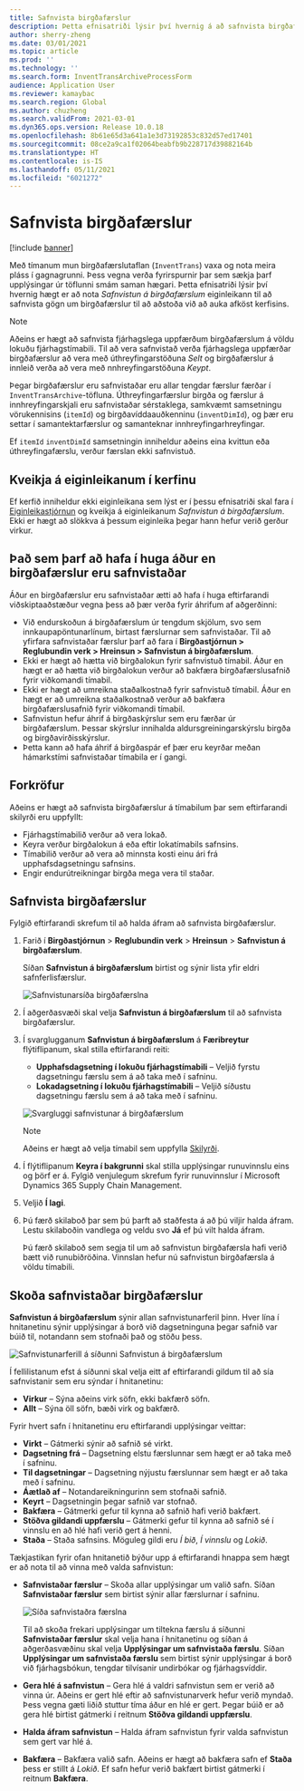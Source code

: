```yaml
---
title: Safnvista birgðafærslur
description: Þetta efnisatriði lýsir því hvernig á að safnvista birgðafærslugögn til að hjálpa við að auka afköst kerfisins.
author: sherry-zheng
ms.date: 03/01/2021
ms.topic: article
ms.prod: ''
ms.technology: ''
ms.search.form: InventTransArchiveProcessForm
audience: Application User
ms.reviewer: kamaybac
ms.search.region: Global
ms.author: chuzheng
ms.search.validFrom: 2021-03-01
ms.dyn365.ops.version: Release 10.0.18
ms.openlocfilehash: 8b61e65d3a641a1e3d73192853c832d57ed17401
ms.sourcegitcommit: 08ce2a9ca1f02064beabfb9b228717d39882164b
ms.translationtype: HT
ms.contentlocale: is-IS
ms.lasthandoff: 05/11/2021
ms.locfileid: "6021272"
---
```

# <a name="archive-inventory-transactions"></a>Safnvista birgðafærslur

[!include [banner](../../includes/banner.md)]

Með tímanum mun birgðafærslutaflan (`InventTrans`) vaxa og nota meira pláss í gagnagrunni. Þess vegna verða fyrirspurnir þar sem sækja þarf upplýsingar úr töflunni smám saman hægari. Þetta efnisatriði lýsir því hvernig hægt er að nota *Safnvistun á birgðafærslum* eiginleikann til að safnvista gögn um birgðafærslur til að aðstoða við að auka afköst kerfisins.

> [!NOTE]
> Aðeins er hægt að safnvista fjárhagslega uppfærðum birgðafærslum á völdu lokuðu fjárhagstímabili. Til að vera safnvistað verða fjárhagslega uppfærðar birgðafærslur að vera með úthreyfingarstöðuna *Selt* og birgðafærslur á innleið verða að vera með nnhreyfingarstöðuna *Keypt*.

Þegar birgðafærslur eru safnvistaðar eru allar tengdar færslur færðar í `InventTransArchive`-töfluna. Úthreyfingarfærslur birgða og færslur á innhreyfingarskjali eru safnvistaðar sérstaklega, samkvæmt samsetningu vörukennisins (`itemId`) og birgðavíddaauðkenninu (`inventDimId`), og þær eru settar í samantektarfærslur og samanteknar innhreyfingarhreyfingar.

Ef `itemId` `inventDimId` samsetningin inniheldur aðeins eina kvittun eða úthreyfingafærslu, verður færslan ekki safnvistuð.

## <a name="turn-on-the-feature-in-your-system"></a>Kveikja á eiginleikanum í kerfinu

Ef kerfið inniheldur ekki eiginleikana sem lýst er í þessu efnisatriði skal fara í [Eiginleikastjórnun](../../fin-ops-core/fin-ops/get-started/feature-management/feature-management-overview.md) og kveikja á eiginleikanum *Safnvistun á birgðafærslum*. Ekki er hægt að slökkva á þessum eiginleika þegar hann hefur verið gerður virkur.

## <a name="things-to-consider-before-you-archive-inventory-transactions"></a>Það sem þarf að hafa í huga áður en birgðafærslur eru safnvistaðar

Áður en birgðafærslur eru safnvistaðar ætti að hafa í huga eftirfarandi viðskiptaaðstæður vegna þess að þær verða fyrir áhrifum af aðgerðinni:

- Við endurskoðun á birgðafærslum úr tengdum skjölum, svo sem innkaupapöntunarlínum, birtast færslurnar sem safnvistaðar. Til að yfirfara safnvistaðar færslur þarf að fara í **Birgðastjórnun \> Reglubundin verk \> Hreinsun \> Safnvistun á birgðafærslum**.
- Ekki er hægt að hætta við birgðalokun fyrir safnvistuð tímabil. Áður en hægt er að hætta við birgðalokun verður að bakfæra birgðafærslusafnið fyrir viðkomandi tímabil.
- Ekki er hægt að umreikna staðalkostnað fyrir safnvistuð tímabil. Áður en hægt er að umreikna staðalkostnað verður að bakfæra birgðafærslusafnið fyrir viðkomandi tímabil.
- Safnvistun hefur áhrif á birgðaskýrslur sem eru færðar úr birgðafærslum. Þessar skýrslur innihalda aldursgreiningarskýrslu birgða og birgðavirðisskýrslur.
- Þetta kann að hafa áhrif á birgðaspár ef þær eru keyrðar meðan hámarkstími safnvistaðar tímabila er í gangi.

## <a name="prerequisites"></a>Forkröfur

Aðeins er hægt að safnvista birgðafærslur á tímabilum þar sem eftirfarandi skilyrði eru uppfyllt:

- Fjárhagstímabilið verður að vera lokað.
- Keyra verður birgðalokun á eða eftir lokatímabils safnsins.
- Tímabilið verður að vera að minnsta kosti einu ári frá upphafsdagsetningu safnsins.
- Engir endurútreikningar birgða mega vera til staðar.

## <a name="archive-inventory-transactions"></a>Safnvista birgðafærslur

Fylgið eftirfarandi skrefum til að halda áfram að safnvista birgðafærslur.

1. Farið í **Birgðastjórnun** \> **Reglubundin verk** \> **Hreinsun** \> **Safnvistun á birgðafærslum**.

    Síðan **Safnvistun á birgðafærslum** birtist og sýnir lista yfir eldri safnferlisfærslur.

    ![Safnvistunarsíða birgðafærslna](media/archive-inventory-empty.png "Safnvistunarsíða birgðafærslna")

1. Í aðgerðasvæði skal velja **Safnvistun á birgðafærslum** til að safnvista birgðafærslur.
1. Í svarglugganum **Safnvistun á birgðafærslum** á **Færibreytur** flýtiflipanum, skal stilla eftirfarandi reiti:

    - **Upphafsdagsetning í lokuðu fjárhagstímabili** – Veljið fyrstu dagsetningu færslu sem á að taka með í safninu.
    - **Lokadagsetning í lokuðu fjárhagstímabili** – Veljið síðustu dagsetningu færslu sem á að taka með í safninu.

    ![Svargluggi safnvistunar á birgðafærslum](media/archive-inventory-dates.png "Svargluggi safnvistunar á birgðafærslum")

    > [!NOTE]
    > Aðeins er hægt að velja tímabil sem uppfylla [Skilyrði](#prerequisites).

1. Í flýtiflipanum **Keyra í bakgrunni** skal stilla upplýsingar runuvinnslu eins og þörf er á. Fylgið venjulegum skrefum fyrir runuvinnslur í Microsoft Dynamics 365 Supply Chain Management.
1. Veljið **Í lagi**.
1. Þú færð skilaboð þar sem þú þarft að staðfesta á að þú viljir halda áfram. Lestu skilaboðin vandlega og veldu svo **Já** ef þú vilt halda áfram.

    Þú færð skilaboð sem segja til um að safnvistun birgðafærsla hafi verið bætt við runubiðröðina. Vinnslan hefur nú safnvistun birgðafærsla á völdu tímabili.

## <a name="view-archived-inventory-transactions"></a>Skoða safnvistaðar birgðafærslur

**Safnvistun á birgðafærslum** sýnir allan safnvistunarferil þinn. Hver lína í hnitanetinu sýnir upplýsingar á borð við dagsetninguna þegar safnið var búið til, notandann sem stofnaði það og stöðu þess.

![Safnvistunarferill á síðunni Safnvistun á birgðafærslum](media/archive-inventory-full.png "Safnvistunarferill á síðunni Safnvistun á birgðafærslum")

Í fellilistanum efst á síðunni skal velja eitt af eftirfarandi gildum til að sía safnvistanir sem eru sýndar í hnitanetinu:

- **Virkur** – Sýna aðeins virk söfn, ekki bakfærð söfn.
- **Allt** – Sýna öll söfn, bæði virk og bakfærð.

Fyrir hvert safn í hnitanetinu eru eftirfarandi upplýsingar veittar:

- **Virkt** – Gátmerki sýnir að safnið sé virkt.
- **Dagsetning frá** – Dagsetning elstu færslunnar sem hægt er að taka með í safninu.
- **Til dagsetningar** – Dagsetning nýjustu færslunnar sem hægt er að taka með í safninu.
- **Áætlað af** – Notandareikningurinn sem stofnaði safnið.
- **Keyrt** – Dagsetningin þegar safnið var stofnað.
- **Bakfæra** – Gátmerki gefur til kynna að safnið hafi verið bakfært.
- **Stöðva gildandi uppfærslu** – Gátmerki gefur til kynna að safnið sé í vinnslu en að hlé hafi verið gert á henni.
- **Staða** – Staða safnsins. Möguleg gildi eru *Í bið*, *Í vinnslu* og *Lokið*.

Tækjastikan fyrir ofan hnitanetið býður upp á eftirfarandi hnappa sem hægt er að nota til að vinna með valda safnvistun:

- **Safnvistaðar færslur** – Skoða allar upplýsingar um valið safn. Síðan **Safnvistaðar færslur** sem birtist sýnir allar færslurnar í safninu.

    ![Síða safnvistaðra færslna](media/archive-inventory-transactions.png "Síða safnvistaðra færslna")

    Til að skoða frekari upplýsingar um tiltekna færslu á síðunni **Safnvistaðar færslur** skal velja hana í hnitanetinu og síðan á aðgerðasvæðinu skal velja **Upplýsingar um safnvistaða færslu**. Síðan **Upplýsingar um safnvistaða færslu** sem birtist sýnir upplýsingar á borð við fjárhagsbókun, tengdar tilvísanir undirbókar og fjárhagsvíddir.

- **Gera hlé á safnvistun** – Gera hlé á valdri safnvistun sem er verið að vinna úr. Aðeins er gert hlé eftir að safnvistunarverk hefur verið myndað. Þess vegna gæti liðið stuttur tíma áður en hlé er gert. Þegar búið er að gera hlé birtist gátmerki í reitnum **Stöðva gildandi uppfærslu**.
- **Halda áfram safnvistun** – Halda áfram safnvistun fyrir valda safnvistun sem gert var hlé á.
- **Bakfæra** – Bakfæra valið safn. Aðeins er hægt að bakfæra safn ef **Staða** þess er stillt á *Lokið*. Ef safn hefur verið bakfært birtist gátmerki í reitnum **Bakfæra**.
